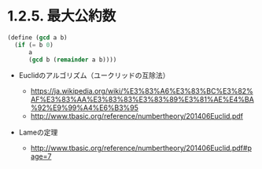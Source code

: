 # 1.2.5. 最大公約数

```scheme
(define (gcd a b)
  (if (= b 0)
      a
      (gcd b (remainder a b))))
```

* Euclidのアルゴリズム（ユークリッドの互除法）
   * https://ja.wikipedia.org/wiki/%E3%83%A6%E3%83%BC%E3%82%AF%E3%83%AA%E3%83%83%E3%83%89%E3%81%AE%E4%BA%92%E9%99%A4%E6%B3%95
   * http://www.tbasic.org/reference/numbertheory/201406Euclid.pdf
   
* Lameの定理
    * http://www.tbasic.org/reference/numbertheory/201406Euclid.pdf#page=7
